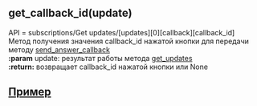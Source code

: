 ## get_callback_id(update)
API = subscriptions/Get updates/[updates][0][callback][callback_id]  
Метод получения значения callback_id нажатой кнопки для передачи методу [send_answer_callback](send_answer_callback.md)  
**:param** update: результат работы метода [get_updates](get_updates.md)  
**:return:** возвращает callback_id нажатой кнопки или None  
## [Пример](https://github.com/registriren/botapitamtam/blob/master/doc/send_answer_callback.md#пример)
